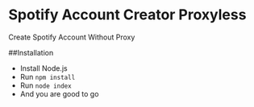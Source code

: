# Spotify Account Creator Proxyless
 Create Spotify Account Without Proxy

##Installation
- Install Node.js
- Run ```npm install```
- Run ```node index```
- And you are good to go
